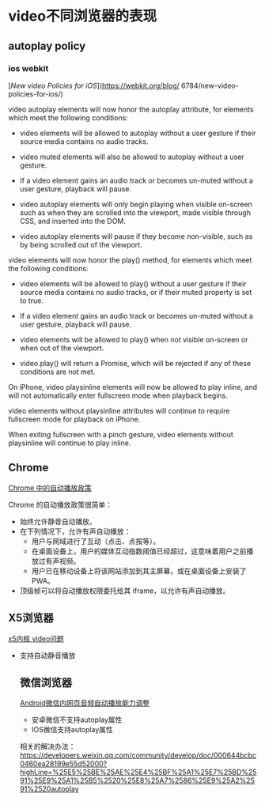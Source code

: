 # video不同浏览器的表现

## autoplay policy

### ios webkit 

[*New video Policies for iOS*](https://webkit.org/blog/
6784/new-video-policies-for-ios/)

video autoplay elements will now honor the autoplay attribute, for elements which meet the following conditions:
- video elements will be allowed to autoplay without a user gesture if their source media contains no audio tracks.

- video muted elements will also be allowed to autoplay without a user gesture.

- If a video element gains an audio track or becomes un-muted without a user gesture, playback will pause.

- video autoplay elements will only begin playing when visible on-screen such as when they are scrolled into the viewport, made visible through CSS, and inserted into the DOM.

- video autoplay elements will pause if they become non-visible, such as by being scrolled out of the viewport.

video elements will now honor the play() method, for elements which meet the following conditions:

- video elements will be allowed to play() without a user gesture if their source media contains no audio tracks, or if their muted property is set to true.

- If a video element gains an audio track or becomes un-muted without a user gesture, playback will pause.

- video elements will be allowed to play() when not visible on-screen or when out of the viewport.

- video.play() will return a Promise, which will be rejected if any of these conditions are not met.

On iPhone, video playsinline elements will now be allowed to play inline, and will not automatically enter fullscreen mode when playback begins.

video elements without playsinline attributes will continue to require fullscreen mode for playback on iPhone.

When exiting fullscreen with a pinch gesture, video elements without playsinline will continue to play inline.

## Chrome

[Chrome 中的自动播放政策](https://developer.chrome.com/blog/autoplay?hl=zh-cn)

Chrome 的自动播放政策很简单：

- 始终允许静音自动播放。
- 在下列情况下，允许有声自动播放：
   - 用户与网域进行了互动（点击、点按等）。
   - 在桌面设备上，用户的媒体互动指数阈值已经超过，这意味着用户之前播放过有声视频。
   - 用户已在移动设备上将该网站添加到其主屏幕，或在桌面设备上安装了 PWA。
- 顶级帧可以将自动播放权限委托给其 iframe，以允许有声自动播放。

## X5浏览器

[x5内核 video问题](https://x5.tencent.com/docs/questions.html)

- 支持自动静音播放

  ## 微信浏览器
  [Android微信内网页音频自动播放能力调整](https://developers.weixin.qq.com/community/develop/doc/000e640d77cfa001132a6cb8456c01?highLine=%25E5%25BE%25AE%25E4%25BF%25A1%25E7%25BD%2591%25E9%25A1%25B5%2520%25E8%25A7%2586%25E9%25A2%2591%2520autoplay)

  - 安卓微信不支持autoplay属性
  - IOS微信支持autoplay属性
 
  相关的解决办法：https://developers.weixin.qq.com/community/develop/doc/000644bcbc0460ea28199e55d52000?highLine=%25E5%25BE%25AE%25E4%25BF%25A1%25E7%25BD%2591%25E9%25A1%25B5%2520%25E8%25A7%2586%25E9%25A2%2591%2520autoplay
